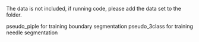 The data is not included, if running code, please add the data set to the folder.

pseudo_piple for training boundary segmentation 
pseudo_3class for training needle segmentation
